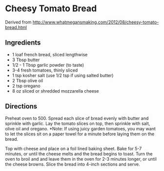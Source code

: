 # Cheesy Tomato Bread

Derived from http://www.whatmegansmaking.com/2012/08/cheesy-tomato-bread.html

## Ingredients
 - 1 loaf french bread, sliced lengthwise
 - 3 Tbsp butter
 - 1/2 - 1 Tbsp garlic powder (to taste)
 - 3-4 fresh tomatoes, thinly sliced
 - 1 tsp kosher salt (use 1/2 tsp if using salted butter)
 - 2 Tbsp olive oil
  - 2 tsp oregano
 - 8 oz sliced or shredded mozzarella cheese

## Directions

Preheat oven to 500. Spread each slice of bread evenly with butter and sprinkle with garlic. Lay the tomato slices on top, then sprinkle with salt, olive oil and oregano. *Note: If using juicy garden tomatoes, you may want to let the slices sit on a paper towel for a minute before laying them on the bread.

Top with cheese and place on a foil lined baking sheet. Bake for 5-7 minutes, or until the cheese melts and the bread begins to toast. Turn the oven to broil and and leave them in the oven for 2-3 minutes longer, or until the cheese browns. Slice the bread into 4-inch sections and serve.
